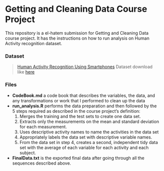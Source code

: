 # Getting and Cleaning Data Course Project
This repository is a el-hatem submission for Getting and Cleaning Data course project. It has the instructions on how to run analysis on Human Activity recognition dataset.

### Dataset
> [Human Activity Recognition Using Smartphones](http://archive.ics.uci.edu/ml/datasets/Human+Activity+Recognition+Using+Smartphones) Dataset download like [here](https://d396qusza40orc.cloudfront.net/getdata%2Fprojectfiles%2FUCI%20HAR%20Dataset.zip)
### Files
* **CodeBook.md** a code book that describes the variables, the data, and any transformations or work that I performed to clean up the data
* **run_analysis.R** performs the data preparation and then followed by the 5 steps required as described in the course project’s definition:
  1. Merges the training and the test sets to create one data set.
  2. Extracts only the measurements on the mean and standard deviation for each measurement.
  3. Uses descriptive activity names to name the activities in the data set
  4. Appropriately labels the data set with descriptive variable names.
  5. From the data set in step 4, creates a second, independent tidy data set with the average of each variable for each activity and each subject.
* **FinalData.txt** is the exported final data after going through all the sequences described above.






